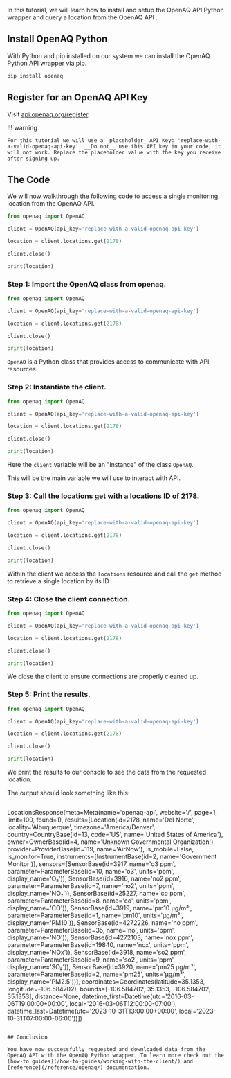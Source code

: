 

In this tutorial, we will learn how to install and setup the OpenAQ API Python wrapper and query a location from the OpenAQ API .


## Install OpenAQ Python

With Python and pip installed on our system we can install the OpenAQ Python API wrapper via pip.

```sh
pip install openaq
```


## Register for an OpenAQ API Key

Visit [api.openaq.org/register](https://api.openaq.org/register).


!!! warning

    For this tutorial we will use a _placeholder_ API Key: 'replace-with-a-valid-openaq-api-key'. __Do not__ use this API key in your code, it will not work. Replace the placeholder value with the key you receive after signing up.


## The Code


We will now walkthrough the following code to access a single monitoring location from the OpenAQ API.

```py
from openaq import OpenAQ

client = OpenAQ(api_key='replace-with-a-valid-openaq-api-key')

location = client.locations.get(2178)

client.close()

print(location)
```


### Step 1: Import the OpenAQ class from openaq.

```py hl_lines="1"
from openaq import OpenAQ

client = OpenAQ(api_key='replace-with-a-valid-openaq-api-key')

location = client.locations.get(2178)

client.close()

print(location)
```

`OpenAQ` is a Python class that provides access to communicate with API resources.

### Step 2: Instantiate the client.

```py hl_lines="3"
from openaq import OpenAQ

client = OpenAQ(api_key='replace-with-a-valid-openaq-api-key')

location = client.locations.get(2178)

client.close()

print(location)
```

Here the `client` variable will be an "instance" of the class `OpenAQ`.

This will be the main variable we will use to interact with API.

### Step 3: Call the locations get with a locations ID of 2178.

```py hl_lines="5"
from openaq import OpenAQ

client = OpenAQ(api_key='replace-with-a-valid-openaq-api-key')

location = client.locations.get(2178)

client.close()

print(location)
```

Within the client we access the `locations` resource and call the `get` method to retrieve a single location by its ID


### Step 4: Close the client connection.

```py hl_lines="7"
from openaq import OpenAQ

client = OpenAQ(api_key='replace-with-a-valid-openaq-api-key')

location = client.locations.get(2178)

client.close()

print(location)
```

We close the client to ensure connections are properly cleaned up.


### Step 5: Print the results.

```py hl_lines="9"
from openaq import OpenAQ

client = OpenAQ(api_key='replace-with-a-valid-openaq-api-key')

location = client.locations.get(2178)

client.close()

print(location)
```

We print the results to our console to see the data from the requested location.

The output should look something like this:

> ```
LocationsResponse(meta=Meta(name='openaq-api', website='/', page=1, limit=100, found=1), results=[Location(id=2178, name='Del Norte', locality='Albuquerque', timezone='America/Denver', country=CountryBase(id=13, code='US', name='United States of America'), owner=OwnerBase(id=4, name='Unknown Governmental Organization'), provider=ProviderBase(id=119, name='AirNow'), is_mobile=False, is_monitor=True, instruments=[InstrumentBase(id=2, name='Government Monitor')], sensors=[SensorBase(id=3917, name='o3 ppm', parameter=ParameterBase(id=10, name='o3', units='ppm', display_name='O₃')), SensorBase(id=3916, name='no2 ppm', parameter=ParameterBase(id=7, name='no2', units='ppm', display_name='NO₂')), SensorBase(id=25227, name='co ppm', parameter=ParameterBase(id=8, name='co', units='ppm', display_name='CO')), SensorBase(id=3919, name='pm10 µg/m³', parameter=ParameterBase(id=1, name='pm10', units='µg/m³', display_name='PM10')), SensorBase(id=4272226, name='no ppm', parameter=ParameterBase(id=35, name='no', units='ppm', display_name='NO')), SensorBase(id=4272103, name='nox ppm', parameter=ParameterBase(id=19840, name='nox', units='ppm', display_name='NOx')), SensorBase(id=3918, name='so2 ppm', parameter=ParameterBase(id=9, name='so2', units='ppm', display_name='SO₂')), SensorBase(id=3920, name='pm25 µg/m³', parameter=ParameterBase(id=2, name='pm25', units='µg/m³', display_name='PM2.5'))], coordinates=Coordinates(latitude=35.1353, longitude=-106.584702), bounds=[-106.584702, 35.1353, -106.584702, 35.1353], distance=None, datetime_first=Datetime(utc='2016-03-06T19:00:00+00:00', local='2016-03-06T12:00:00-07:00'), datetime_last=Datetime(utc='2023-10-31T13:00:00+00:00', local='2023-10-31T07:00:00-06:00'))])
```

## Conclusion

You have now successfully requested and downloaded data from the OpenAQ API with the OpenAQ Python wrapper. To learn more check out the [how-to guides](/how-to-guides/working-with-the-client/) and [reference](/reference/openaq/) documentation.
